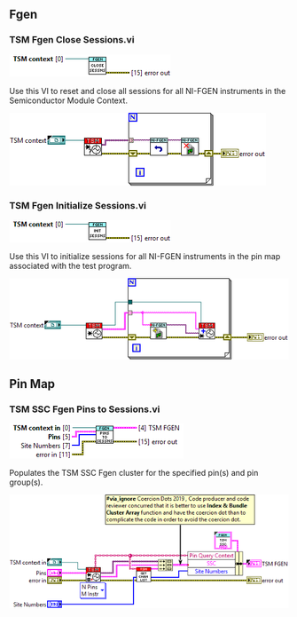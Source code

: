 ## **Fgen**
### **TSM Fgen Close Sessions.vi**
![alt text](/docs/images/Fgen/TSM%20Fgen%20Close%20Sessions.vic.png "TSM Fgen Close Sessions.vi")

Use this VI to reset and close all sessions for all NI-FGEN instruments in the Semiconductor Module Context.

![alt text](/docs/images/Fgen/TSM%20Fgen%20Close%20Sessions.vid.png "TSM Fgen Close Sessions.vi")
### **TSM Fgen Initialize Sessions.vi**
![alt text](/docs/images/Fgen/TSM%20Fgen%20Initialize%20Sessions.vic.png "TSM Fgen Initialize Sessions.vi")

Use this VI to initialize sessions for all NI-FGEN instruments in the pin map associated with the test program. 

![alt text](/docs/images/Fgen/TSM%20Fgen%20Initialize%20Sessions.vid.png "TSM Fgen Initialize Sessions.vi")
## **Pin Map**
### **TSM SSC Fgen Pins to Sessions.vi**
![alt text](/docs/images/Fgen/TSM%20SSC%20Fgen%20Pins%20to%20Sessions.vic.png "TSM SSC Fgen Pins to Sessions.vi")

Populates the TSM SSC Fgen cluster for the specified pin(s) and pin group(s).

![alt text](/docs/images/Fgen/TSM%20SSC%20Fgen%20Pins%20to%20Sessions.vid.png "TSM SSC Fgen Pins to Sessions.vi")
